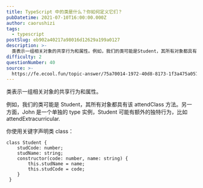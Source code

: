 ```yaml
---
title: TypeScript 中的类是什么？你如何定义它们？
pubDatetime: 2021-07-10T16:00:00.000Z
author: caorushizi
tags:
  - typescript
postSlug: eb902a40217a98016d12629a199a0127
description: >-
  类表示一组相关对象的共享行为和属性。例如，我们的类可能是Student，其所有对象都具有该attendClass方法。另一方面，John是一个单独的type实例，Student可能有额外的独特行为，比
difficulty: 2
questionNumber: 40
source: >-
  https://fe.ecool.fun/topic-answer/75a70014-1972-40d8-8173-1f3a475a0570?orderBy=updateTime&order=desc&tagId=19
---
```


类表示一组相关对象的共享行为和属性。

例如，我们的类可能是 Student，其所有对象都具有该 attendClass 方法。另一方面，John 是一个单独的 type 实例，Student 可能有额外的独特行为，比如 attendExtracurricular.

你使用关键字声明类 class：

    class Student {
        studCode: number;
        studName: string;
        constructor(code: number, name: string) {
        	this.studName = name;
        	this.studCode = code;
        }
     }
